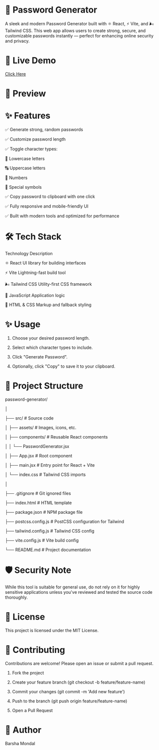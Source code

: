 # 🔐 Password Generator
A sleek and modern Password Generator built with ⚛️ React, ⚡ Vite, and 🌬️ Tailwind CSS. This web app allows users to create strong, secure, and customizable passwords instantly — perfect for enhancing online security and privacy.

# 📸 Live Demo

[Click Here](https://basic-yssf.vercel.app/)

# 📸 Preview 



# ✨ Features

✅ Generate strong, random passwords

✅ Customize password length

✅ Toggle character types:

🔡 Lowercase letters

🔠 Uppercase letters

🔢 Numbers

🔣 Special symbols

✅ Copy password to clipboard with one click

✅ Fully responsive and mobile-friendly UI

✅ Built with modern tools and optimized for performance

# 🛠️ Tech Stack

Technology      	                   Description

⚛️ React                	UI library for building interfaces

⚡ Vite	                     Lightning-fast build tool

🌬️ Tailwind CSS	             Utility-first CSS framework

🧪 JavaScript	                   Application logic

🧱 HTML & CSS             	Markup and fallback styling

# ✨ Usage

1. Choose your desired password length.

2. Select which character types to include.

3. Click "Generate Password".

4. Optionally, click "Copy" to save it to your clipboard.


# 🧱 Project Structure

password-generator/

│

├── src/                    # Source code

│   ├── assets/             # Images, icons, etc.

│   ├── components/         # Reusable React components

│   │   └── PasswordGenerator.jsx

│   ├── App.jsx             # Root component

│   ├── main.jsx            # Entry point for React + Vite

│   └── index.css           # Tailwind CSS imports

│

├── .gitignore              # Git ignored files

├── index.html              # HTML template

├── package.json            # NPM package file

├── postcss.config.js       # PostCSS configuration for Tailwind

├── tailwind.config.js      # Tailwind CSS config

├── vite.config.js          # Vite build config

└── README.md               # Project documentation





# 🛡️ Security Note

While this tool is suitable for general use, do not rely on it for highly sensitive applications unless you've reviewed and tested the source code thoroughly.

# 📄 License

This project is licensed under the MIT License.

# 🙌 Contributing

Contributions are welcome! Please open an issue or submit a pull request.

1. Fork the project

2. Create your feature branch (git checkout -b feature/feature-name)

3. Commit your changes (git commit -m 'Add new feature')

4. Push to the branch (git push origin feature/feature-name)

5. Open a Pull Request

# 👤 Author

Barsha Mondal


